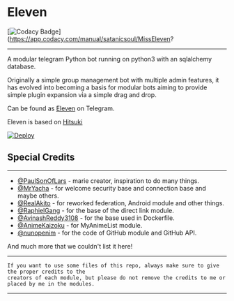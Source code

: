 # Eleven

[![Codacy Badge](https://api.codacy.com/project/badge/Grade/630d285e84d143bfb39ccdf07131656c)](https://app.codacy.com/manual/satanicsoul/MissEleven?

----------

A modular telegram Python bot running on python3 with an sqlalchemy database.

Originally a simple group management bot with multiple admin features, it has evolved into becoming a basis for modular bots aiming to provide simple plugin expansion via a simple drag and drop.

Can be found as [Eleven](https://t.me/MissElevenBot) on Telegram.

Eleven is based on [Hitsuki](https://github.com/HitaloSama/Hitsuki)

[![Deploy](https://www.herokucdn.com/deploy/button.svg)](https://heroku.com/deploy?template=https://github.com/satanicsoul/MissEleven.git)

## Special Credits
----------

* [@PaulSonOfLars](https://github.com/PaulSonOfLars) - marie creator, inspiration to do many things.
* [@MrYacha](https://github.com/MrYacha) - for welcome security base and connection base and maybe others.
* [@RealAkito](https://github.com/RealAkito) - for reworked federation, Android module and other things.
* [@RaphielGang](https://github.com/RaphielGang) - for the base of the direct link module.
* [@AvinashReddy3108](https://github.com/AvinashReddy3108) - for the base used in Dockerfile.
* [@AnimeKaizoku](https://github.com/AnimeKaizoku) - for MyAnimeList module.
* [@nunopenim](https://github.com/nunopenim) - for the code of GitHub module and GitHub API.

And much more that we couldn't list it here!

----------
```
If you want to use some files of this repo, always make sure to give the proper credits to the 
creators of each module, but please do not remove the credits to me or placed by me in the modules.
```
----------
